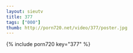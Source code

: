```yaml
--- 
layout: sieutv
title: 377
tags: ["000"]
thumb: http://porn720.net/video/377/poster.jpg
---
```

{% include porn720 key="377" %} 
